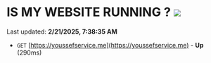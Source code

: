 # IS MY WEBSITE RUNNING ? [![](https://img.shields.io/static/v1?label=Sponsor&message=%E2%9D%A4&logo=GitHub&color=%23fe8e86)](https://github.com/sponsors/Youssef-Lehmam)

Last updated: **2/21/2025, 7:38:35 AM**

- `GET` [https://youssefservice.me](https://youssefservice.me) - **Up** (290ms)
